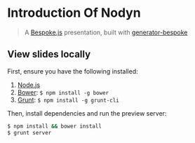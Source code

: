 # Introduction Of Nodyn
> A [Bespoke.js](http://markdalgleish.com/projects/bespoke.js) presentation, built with [generator-bespoke](https://github.com/markdalgleish/generator-bespoke)

## View slides locally

First, ensure you have the following installed:

1. [Node.js](http://nodejs.org)
2. [Bower](http://bower.io): `$ npm install -g bower`
3. [Grunt](http://gruntjs.com): `$ npm install -g grunt-cli`

Then, install dependencies and run the preview server:

```bash
$ npm install && bower install
$ grunt server
```
